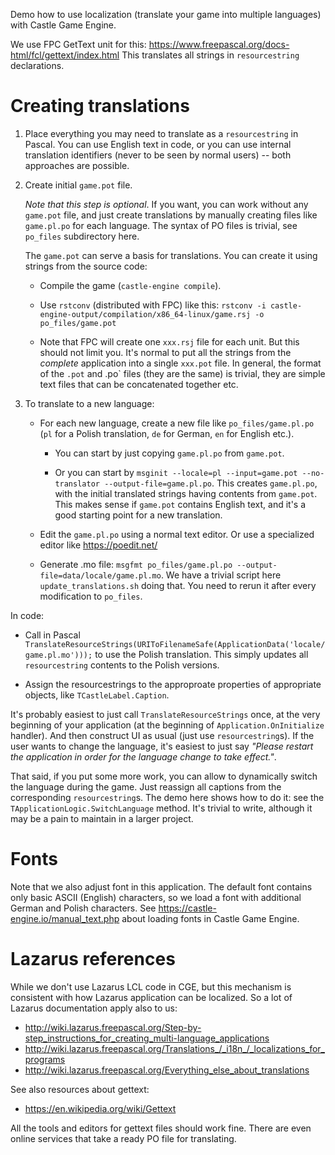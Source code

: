 Demo how to use localization (translate your game into multiple languages)
with Castle Game Engine.

We use FPC GetText unit for this:
https://www.freepascal.org/docs-html/fcl/gettext/index.html
This translates all strings in `resourcestring` declarations.

# Creating translations

1. Place everything you may need to translate as a `resourcestring` in Pascal. You can use English text in code, or you can use internal translation identifiers (never to be seen by normal users) -- both approaches are possible.

2. Create initial `game.pot` file.

    _Note that this step is optional_. If you want, you can work without any `game.pot` file, and just create translations by manually creating files like `game.pl.po` for each language. The syntax of PO files is trivial, see `po_files` subdirectory here.

    The `game.pot` can serve a basis for translations. You can create it using strings from the source code:

    * Compile the game (`castle-engine compile`).

    * Use `rstconv` (distributed with FPC) like this: `rstconv -i castle-engine-output/compilation/x86_64-linux/game.rsj -o po_files/game.pot`

    * Note that FPC will create one `xxx.rsj` file for each unit. But this should not limit you. It's normal to put all the strings from the *complete* application into a single `xxx.pot` file. In general, the format of the `.pot` and .po` files (they are the same) is trivial, they are simple text files that can be concatenated together etc.

3. To translate to a new language:

    * For each new language, create a new file like `po_files/game.pl.po` (`pl` for a Polish translation, `de` for German, `en` for English etc.).

        * You can start by just copying `game.pl.po` from `game.pot`.

        * Or you can start by `msginit --locale=pl --input=game.pot --no-translator --output-file=game.pl.po`. This creates `game.pl.po`, with the initial translated strings having contents from `game.pot`. This makes sense if `game.pot` contains English text, and it's a good starting point for a new translation.

    * Edit the `game.pl.po` using a normal text editor. Or use a specialized editor like https://poedit.net/

    * Generate .mo file: `msgfmt po_files/game.pl.po --output-file=data/locale/game.pl.mo`. We have a trivial script here `update_translations.sh` doing that. You need to rerun it after every modification to `po_files`.

In code:

* Call in Pascal `TranslateResourceStrings(URIToFilenameSafe(ApplicationData('locale/game.pl.mo')));` to use the Polish translation. This simply updates all `resourcestring` contents to the Polish versions.

* Assign the resourcestrings to the approproate properties of appropriate objects, like `TCastleLabel.Caption`.

It's probably easiest to just call `TranslateResourceStrings` once, at the very beginning of your application (at the beginning of `Application.OnInitialize` handler). And then construct UI as usual (just use `resourcestring`s). If the user wants to change the language, it's easiest to just say _"Please restart the application in order for the language change to take effect."_.

That said, if you put some more work, you can allow to dynamically switch the language during the game. Just reassign all captions from the corresponding `resourcestring`s. The demo here shows how to do it: see the `TApplicationLogic.SwitchLanguage` method. It's trivial to write, although it may be a pain to maintain in a larger project.

# Fonts

Note that we also adjust font in this application.
The default font contains only basic ASCII (English) characters,
so we load a font with additional German and Polish characters.
See https://castle-engine.io/manual_text.php about loading fonts
in Castle Game Engine.

# Lazarus references

While we don't use Lazarus LCL code in CGE, but this mechanism is consistent with how Lazarus application can be localized. So a lot of Lazarus documentation apply also to us:

* http://wiki.lazarus.freepascal.org/Step-by-step_instructions_for_creating_multi-language_applications
* http://wiki.lazarus.freepascal.org/Translations_/_i18n_/_localizations_for_programs
* http://wiki.lazarus.freepascal.org/Everything_else_about_translations

See also resources about gettext:

* https://en.wikipedia.org/wiki/Gettext

All the tools and editors for gettext files should work fine.
There are even online services that take a ready PO file for translating.
